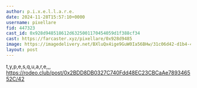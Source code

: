 ```yaml
---
author: p.i.x.e.l.l.a.r.e.
date: 2024-11-28T15:57:10+0000
username: pixellare
fid: 447323
cast_id: 0x928d948518612d6325001170454059d1f388cf34
cast: https://farcaster.xyz/pixellare/0x928d9485
image: https://imagedelivery.net/BXluQx4ige9GuW0Ia56BHw/31c06d42-d1b4-4ce8-51cf-669b8830d800/original
layout: post
---
```


t,y,p,e,s,q,u,a,r,e,,,
https://rodeo.club/post/0x2BDD8DB0327C740Fdd48EC23CBCaAe789346552C/42

<img src='https://imagedelivery.net/BXluQx4ige9GuW0Ia56BHw/31c06d42-d1b4-4ce8-51cf-669b8830d800/original' alt='' referrerpolicy='no-referrer'/>

